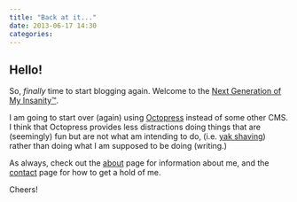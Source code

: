 ```yaml
---
title: "Back at it..."
date: 2013-06-17 14:30
categories:
---
```

## Hello!

So, *finally* time to start blogging again.  Welcome to the [Next Generation of My Insanity™](http://www.crandallnet.com). 

I am going to start over (again) using [Octopress](http://www.octopress.org) instead of some other CMS.  I think that Octopress provides less distractions doing things that are (seemingly) fun but are not what am intending to do, (i.e. [yak shaving](http://en.wiktionary.org/wiki/yak_shaving)) rather than doing what I am supposed to be doing (writing.)

As always, check out the [about](/about) page for information about me, and the [contact](/contact) page for how to get a hold of me.

Cheers!
